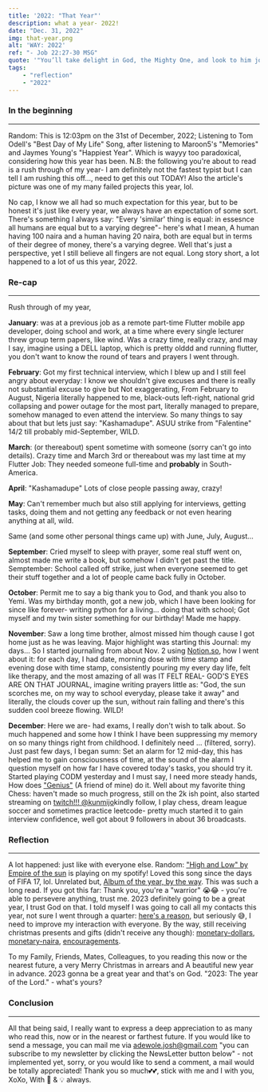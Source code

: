 ```yaml
---
title: '2022: "That Year"'
description: what a year- 2022!
date: "Dec. 31, 2022"
img: that-year.png
alt: 'WAY: 2022'
ref: "- Job 22:27-30 MSG"
quote: '"You’ll take delight in God, the Mighty One, and look to him joyfully, boldly. You’ll pray to him and he’ll listen; he’ll help you do what you’ve promised. You’ll decide what you want and it will happen; your life will be bathed in light. To those who feel low you’ll say, ‘Chin up! Be brave!’ and God will save them. Yes, even the guilty will escape, escape through God’s grace in your life."'
tags:
    - "reflection"
    - "2022"
---
```



### In the beginning
---

Random: This is 12:03pm on the 31st of December, 2022; Listening to Tom Odell's "Best Day of My Life" Song, after listening to Maroon5's "Memories" and Jaymes Young's "Happiest Year". Which is wayyy too paradoxical, considering how this year has been. N.B: the following you're about to read is a rush through of my year- I am definitely not the fastest typist but I can tell I am rushing this off..., need to get this out TODAY! Also the article's picture was one of my many failed projects this year, lol.

No cap, I know we all had so much expectation for this year, but to be honest it's just like every year, we always have an expectation of some sort. There's something I always say: "Every 'similar' thing is equal: in essesnce all humans are equal but to a varying degree"- here's what I mean, A human having 100 naira and a human having 20 naira, both are equal but in terms of their degree of money, there's a varying degree. Well that's just a perspective, yet I still believe all fingers are not equal. Long story short, a lot happened to a lot of us this year, 2022.

### Re-cap
---

Rush through of my year, 

<b>January</b>: was at a previous job as a remote part-time Flutter mobile app developer, doing school and work, at a time where every single lecturer threw group term papers, like wind. Was a crazy time, really crazy, and may I say, imagine using a DELL laptop, which is pretty olddd and running flutter, you don't want to know the round of tears and prayers I went through. 

<b>February</b>: Got my first technical interview, which I blew up and I still feel angry about everyday: I know we shouldn't give excuses and there is really not substantial excuse to give but Not exaggerating, From February to August, Nigeria literally happened to me, black-outs left-right, national grid collapsing and power outage for the most part, literally managed to prepare, somehow managed to even attend the interview. So many things to say about that but lets just say: "Kashamadupe". ASUU strike from "Falentine" 14/2 till probably mid-September, WILD. 

<b>March</b>: (or thereabout) spent sometime with someone (sorry can't  go into details). Crazy time and March 3rd or thereabout was my last time at my Flutter Job: They needed someone full-time and <b>probably</b> in South-America. 

<b>April</b>: "Kashamadupe" Lots of close people passing away, crazy! 

<b>May</b>: Can't remember much but also still applying for interviews, getting tasks, doing them and not getting any feedback or not even hearing anything at all, wild. 

Same (and some other personal things came up) with June, July, August... 

<b>September</b>: Cried myself to sleep with prayer, some real stuff went on, almost made me write a book, but somehow I didn't get past the title. Semptember: School called off strike, just when everyone seemed to get their stuff together and a lot of people came back fully in October. 

<b>October</b>: Permit me to say a big thank you to God, and thank you also to Yemi. Was my birthday month, got a new job, which I have been looking for since like forever- writing python for a living... doing that with school; Got myself and my twin sister something for our birthday! Made me happy. 

<b>November</b>: Saw a long time brother, almost missed him though cause I got home just as he was leaving. Major highlight was starting this Journal: my days... So I started journaling from about Nov. 2 using <a href="notion.so" target="_blank">Notion.so</a>, how I went about it: for each day, I had date, morning dose with time stamp and evening dose with time stamp, consistently pouring my every day life, felt like therapy, and the most amazing of all was IT FELT REAL- GOD'S EYES ARE ON THAT JOURNAL, imagine writing prayers little as: "God, the sun scorches me, on my way to school everyday, please take it away" and literally, the clouds cover up the sun, without rain falling and there's this sudden cool breeze flowing. WILD! 

<b>December</b>: Here we are- had exams, I really don't wish to talk about. So much happened and some how I think I have been suppressing my memory on so many things right from childhood. I definitely need ... (filtered, sorry). Just past few days, I began sumn: Set an alarm for 12 mid-day, this has helped me to gain consciousness of time, at the sound of the alarm I question myself on how far I have covered today's tasks, you should try it. Started playing CODM yesterday and I must say, I need more steady hands, How does <a href="https://www.tiktok.com/@geniuscodm" target="_blank">"Genius"</a> (A friend of mine) do it. Well about my favorite thing Chess: haven't made so much progress, still on the 2k ish point, also started streaming on <a href="https://www.twitch.tv/kunmijo " target="_blank">twitch!!! @kunmijo</a>kindly follow, I play chess, dream league soccer and sometimes practice leetcode- pretty much started it to gain interview confidence, well got about 9 followers in about 36 broadcasts.

### Reflection
---

A lot happened: just like with everyone else. Random: <a href="https://open.spotify.com/track/34WI9hCaE3AzbOYT9wFXLP?si=ad2b246e54804aa7" target="_blank">"High and Low" by Empire of the sun</a> is playing on my spotify! Loved this song since the days of FIFA 17, lol. Unrelated but, <a href="https://open.spotify.com/album/2dssFgPLHm6Y1mINk3JNJ8?si=vfyXJgj5Tjmfwkh77qhrFA" target="_blank">Album of the year, by the way</a>. This was such a long read. If you got this far: Thank you, you're a "warrior" 😭😂 - you're able to persevere anything, trust me. 2023 definitely going to be a great year, I trust God on that. I told myself I was going to call all my contacts this year, not sure I went through a quarter: <a href="https://twitter.com/introvertsmemes/status/1608640024052109312?s=20" target="_blank">here's a reason</a>, but seriously 😅, I need to improve my interaction with everyone. By the way, still receiving christmas presents and gifts (didn't receive any though): <a href="https://barter.me/joshuaadewole4649?currency=USD" target="_blank">monetary-dollars</a>, <a href="https://barter.me/joshuaadewole4649" target="_blank">monetary-naira</a>, <a href="mailto:adewole.josh@gmail.com" target="_blank">encouragements</a>.

To my Family, Friends, Mates, Colleagues, to you reading this now or the nearest future, a very Merry Christmas in arrears and A beautiful new year in advance. 2023 gonna be a great year and that's on God. "2023: The year of the Lord." - what's yours?


### Conclusion
---

All that being said, I really want to express a deep appreciation to as many who read this, now or in the nearest or farthest future. If you would like to send a message, you can mail me via <a href="mailto:adewole.josh@gmail.com" target="_blank">adewole.josh@gmail.com</a> "you can subscribe to my newsletter by clicking the NewsLetter button below" - not implemented yet, sorry, or you would like to send a comment, a mail would be totally appreciated! Thank you so much💕💕, stick with me and I with you, XoXo, With 💖 & 💡 always.